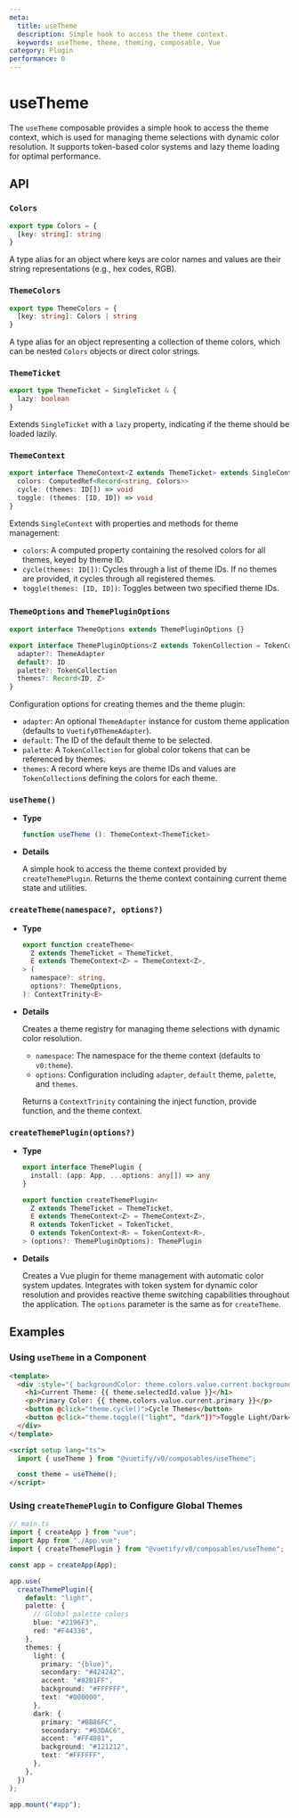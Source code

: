 ```yaml
---
meta:
  title: useTheme
  description: Simple hook to access the theme context.
  keywords: useTheme, theme, theming, composable, Vue
category: Plugin
performance: 0
---
```


# useTheme

The `useTheme` composable provides a simple hook to access the theme context, which is used for managing theme selections with dynamic color resolution. It supports token-based color systems and lazy theme loading for optimal performance.

## API

### `Colors`

```ts
export type Colors = {
  [key: string]: string
}
```

A type alias for an object where keys are color names and values are their string representations (e.g., hex codes, RGB).

### `ThemeColors`

```ts
export type ThemeColors = {
  [key: string]: Colors | string
}
```

A type alias for an object representing a collection of theme colors, which can be nested `Colors` objects or direct color strings.

### `ThemeTicket`

```ts
export type ThemeTicket = SingleTicket & {
  lazy: boolean
}
```

Extends `SingleTicket` with a `lazy` property, indicating if the theme should be loaded lazily.

### `ThemeContext`

```ts
export interface ThemeContext<Z extends ThemeTicket> extends SingleContext<Z> {
  colors: ComputedRef<Record<string, Colors>>
  cycle: (themes: ID[]) => void
  toggle: (themes: [ID, ID]) => void
}
```

Extends `SingleContext` with properties and methods for theme management:
- `colors`: A computed property containing the resolved colors for all themes, keyed by theme ID.
- `cycle(themes: ID[])`: Cycles through a list of theme IDs. If no themes are provided, it cycles through all registered themes.
- `toggle(themes: [ID, ID])`: Toggles between two specified theme IDs.

### `ThemeOptions` and `ThemePluginOptions`

```ts
export interface ThemeOptions extends ThemePluginOptions {}

export interface ThemePluginOptions<Z extends TokenCollection = TokenCollection> {
  adapter?: ThemeAdapter
  default?: ID
  palette?: TokenCollection
  themes?: Record<ID, Z>
}
```

Configuration options for creating themes and the theme plugin:
- `adapter`: An optional `ThemeAdapter` instance for custom theme application (defaults to `Vuetify0ThemeAdapter`).
- `default`: The ID of the default theme to be selected.
- `palette`: A `TokenCollection` for global color tokens that can be referenced by themes.
- `themes`: A record where keys are theme IDs and values are `TokenCollection`s defining the colors for each theme.

### `useTheme()`

* **Type**
    
  ```ts
  function useTheme (): ThemeContext<ThemeTicket>
  ```
    
* **Details**
    
  A simple hook to access the theme context provided by `createThemePlugin`. Returns the theme context containing current theme state and utilities.

### `createTheme(namespace?, options?)`

* **Type**
    
  ```ts
  export function createTheme<
    Z extends ThemeTicket = ThemeTicket,
    E extends ThemeContext<Z> = ThemeContext<Z>,
  > (
    namespace?: string,
    options?: ThemeOptions,
  ): ContextTrinity<E>
  ```
    
* **Details**
    
  Creates a theme registry for managing theme selections with dynamic color resolution. 
  - `namespace`: The namespace for the theme context (defaults to `v0:theme`).
  - `options`: Configuration including `adapter`, `default` theme, `palette`, and `themes`.

  Returns a `ContextTrinity` containing the inject function, provide function, and the theme context.

### `createThemePlugin(options?)`

* **Type**
    
  ```ts
  export interface ThemePlugin {
    install: (app: App, ...options: any[]) => any
  }

  export function createThemePlugin<
    Z extends ThemeTicket = ThemeTicket,
    E extends ThemeContext<Z> = ThemeContext<Z>,
    R extends TokenTicket = TokenTicket,
    O extends TokenContext<R> = TokenContext<R>,
  > (options?: ThemePluginOptions): ThemePlugin
  ```
    
* **Details**
    
  Creates a Vue plugin for theme management with automatic color system updates. Integrates with token system for dynamic color resolution and provides reactive theme switching capabilities throughout the application. The `options` parameter is the same as for `createTheme`.

## Examples

### Using `useTheme` in a Component

```html
<template>
  <div :style="{ backgroundColor: theme.colors.value.current.background, color: theme.colors.value.current.text }">
    <h1>Current Theme: {{ theme.selectedId.value }}</h1>
    <p>Primary Color: {{ theme.colors.value.current.primary }}</p>
    <button @click="theme.cycle()">Cycle Themes</button>
    <button @click="theme.toggle(["light", "dark"])">Toggle Light/Dark</button>
  </div>
</template>

<script setup lang="ts">
  import { useTheme } from "@vuetify/v0/composables/useTheme";

  const theme = useTheme();
</script>
```

### Using `createThemePlugin` to Configure Global Themes

```ts
// main.ts
import { createApp } from "vue";
import App from "./App.vue";
import { createThemePlugin } from "@vuetify/v0/composables/useTheme";

const app = createApp(App);

app.use(
  createThemePlugin({
    default: "light",
    palette: {
      // Global palette colors
      blue: "#2196F3",
      red: "#F44336",
    },
    themes: {
      light: {
        primary: "{blue}",
        secondary: "#424242",
        accent: "#82B1FF",
        background: "#FFFFFF",
        text: "#000000",
      },
      dark: {
        primary: "#BB86FC",
        secondary: "#03DAC6",
        accent: "#FF4081",
        background: "#121212",
        text: "#FFFFFF",
      },
    },
  })
);

app.mount("#app");
```


